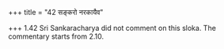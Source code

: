 +++
title = "42 सङ्करो नरकायैव"

+++
1.42 Sri Sankaracharya did not comment on this sloka. The commentary
starts from 2.10.
